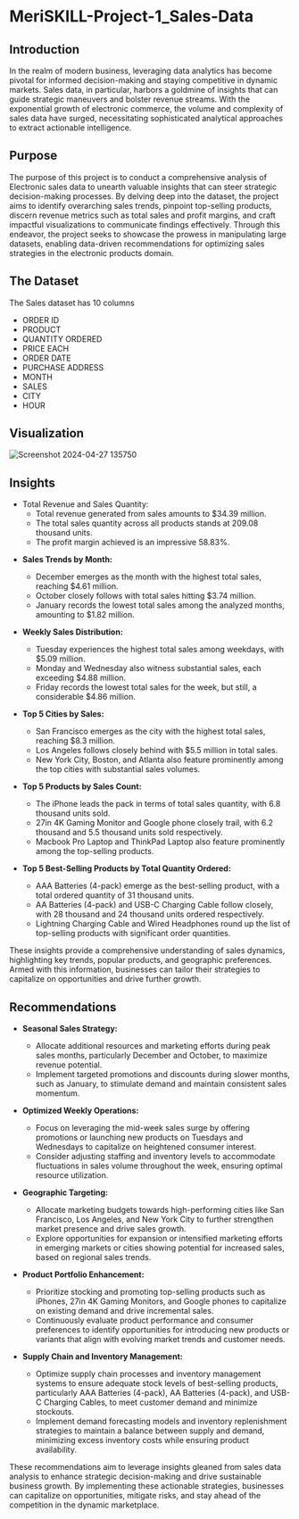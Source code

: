 # MeriSKILL-Project-1_Sales-Data

## Introduction
In the realm of modern business, leveraging data analytics has become pivotal for informed decision-making and staying competitive in dynamic markets. Sales data, in particular, harbors a goldmine of insights that can guide strategic maneuvers and bolster revenue streams. With the exponential growth of electronic commerce, the volume and complexity of sales data have surged, necessitating sophisticated analytical approaches to extract actionable intelligence.

## Purpose
The purpose of this project is to conduct a comprehensive analysis of Electronic sales data to unearth valuable insights that can steer strategic decision-making processes. By delving deep into the dataset, the project aims to identify overarching sales trends, pinpoint top-selling products, discern revenue metrics such as total sales and profit margins, and craft impactful visualizations to communicate findings effectively. Through this endeavor, the project seeks to showcase the prowess in manipulating large datasets, enabling data-driven recommendations for optimizing sales strategies in the electronic products domain.

## The Dataset
The Sales dataset has 10 columns

* ORDER ID
* PRODUCT
* QUANTITY ORDERED
* PRICE EACH
* ORDER DATE
* PURCHASE ADDRESS
* MONTH
* SALES
* CITY
* HOUR

## Visualization
![Screenshot 2024-04-27 135750](https://github.com/MsDebnath/MeriSKILL-Project-1---Sales-Data/assets/134738648/6ab510f2-ddc3-4f23-819c-c5f9c8b78762)

## Insights
* Total Revenue and Sales Quantity:
  * Total revenue generated from sales amounts to $34.39 million.
  * The total sales quantity across all products stands at 209.08 thousand units.
  * The profit margin achieved is an impressive 58.83%.

- **Sales Trends by Month:**
  - December emerges as the month with the highest total sales, reaching $4.61 million.
  - October closely follows with total sales hitting $3.74 million.
  - January records the lowest total sales among the analyzed months, amounting to $1.82 million.

- **Weekly Sales Distribution:**
  - Tuesday experiences the highest total sales among weekdays, with $5.09 million.
  - Monday and Wednesday also witness substantial sales, each exceeding $4.88 million.
  - Friday records the lowest total sales for the week, but still, a considerable $4.86 million.

- **Top 5 Cities by Sales:**
  - San Francisco emerges as the city with the highest total sales, reaching $8.3 million.
  - Los Angeles follows closely behind with $5.5 million in total sales.
  - New York City, Boston, and Atlanta also feature prominently among the top cities with substantial sales volumes.

- **Top 5 Products by Sales Count:**
  - The iPhone leads the pack in terms of total sales quantity, with 6.8 thousand units sold.
  - 27in 4K Gaming Monitor and Google phone closely trail, with 6.2 thousand and 5.5 thousand units sold respectively.
  - Macbook Pro Laptop and ThinkPad Laptop also feature prominently among the top-selling products.

- **Top 5 Best-Selling Products by Total Quantity Ordered:**
  - AAA Batteries (4-pack) emerge as the best-selling product, with a total ordered quantity of 31 thousand units.
  - AA Batteries (4-pack) and USB-C Charging Cable follow closely, with 28 thousand and 24 thousand units ordered respectively.
  - Lightning Charging Cable and Wired Headphones round up the list of top-selling products with significant order quantities.

These insights provide a comprehensive understanding of sales dynamics, highlighting key trends, popular products, and geographic preferences. Armed with this information, businesses can tailor their strategies to capitalize on opportunities and drive further growth.

## Recommendations
- **Seasonal Sales Strategy:**
  - Allocate additional resources and marketing efforts during peak sales months, particularly December and October, to maximize revenue potential.
  - Implement targeted promotions and discounts during slower months, such as January, to stimulate demand and maintain consistent sales momentum.

- **Optimized Weekly Operations:**
  - Focus on leveraging the mid-week sales surge by offering promotions or launching new products on Tuesdays and Wednesdays to capitalize on heightened consumer interest.
  - Consider adjusting staffing and inventory levels to accommodate fluctuations in sales volume throughout the week, ensuring optimal resource utilization.

- **Geographic Targeting:**
  - Allocate marketing budgets towards high-performing cities like San Francisco, Los Angeles, and New York City to further strengthen market presence and drive sales growth.
  - Explore opportunities for expansion or intensified marketing efforts in emerging markets or cities showing potential for increased sales, based on regional sales trends.

- **Product Portfolio Enhancement:**
  - Prioritize stocking and promoting top-selling products such as iPhones, 27in 4K Gaming Monitors, and Google phones to capitalize on existing demand and drive incremental sales.
  - Continuously evaluate product performance and consumer preferences to identify opportunities for introducing new products or variants that align with evolving market trends and customer needs.

- **Supply Chain and Inventory Management:**
  - Optimize supply chain processes and inventory management systems to ensure adequate stock levels of best-selling products, particularly AAA Batteries (4-pack), AA Batteries (4-pack), and USB-C Charging Cables, to meet customer demand and minimize stockouts.
  - Implement demand forecasting models and inventory replenishment strategies to maintain a balance between supply and demand, minimizing excess inventory costs while ensuring product availability.

These recommendations aim to leverage insights gleaned from sales data analysis to enhance strategic decision-making and drive sustainable business growth. By implementing these actionable strategies, businesses can capitalize on opportunities, mitigate risks, and stay ahead of the competition in the dynamic marketplace.




